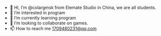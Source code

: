 - 👋 Hi, I’m @colargmsk from Elemate Studio in China, we are all students.
- 👀 I’m interested in program
- 🌱 I’m currently learning program
- 💞️ I’m looking to collaborate on games.
- 📫 How to reach me 1709480231@qq.com

<!---
colargmsk/colargmsk is a ✨ special ✨ repository because its `README.md` (this file) appears on your GitHub profile.
You can click the Preview link to take a look at your changes.
--->
